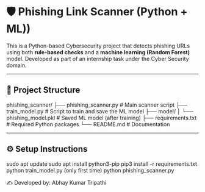 # 🛡️ Phishing Link Scanner (Python + ML))

This is a Python-based Cybersecurity project that detects phishing URLs using both **rule-based checks** and a **machine learning (Random Forest)** model. Developed as part of an internship task under the Cyber Security domain.

---

## 📁 Project Structure
phishing_scanner/
├── phishing_scanner.py         # Main scanner script
├── train_model.py              # Script to train and save the ML model
├── model/
│   └── phishing_model.pkl      # Saved ML model (after training)
├── requirements.txt            # Required Python packages
└── README.md                   # Documentation

---

## ⚙️ Setup Instructions
sudo apt update
sudo apt install python3-pip
pip3 install -r requirements.txt
python train_model.py (only first time)
python phishing_scanner.py


✍️ Developed by: Abhay Kumar Tripathi
